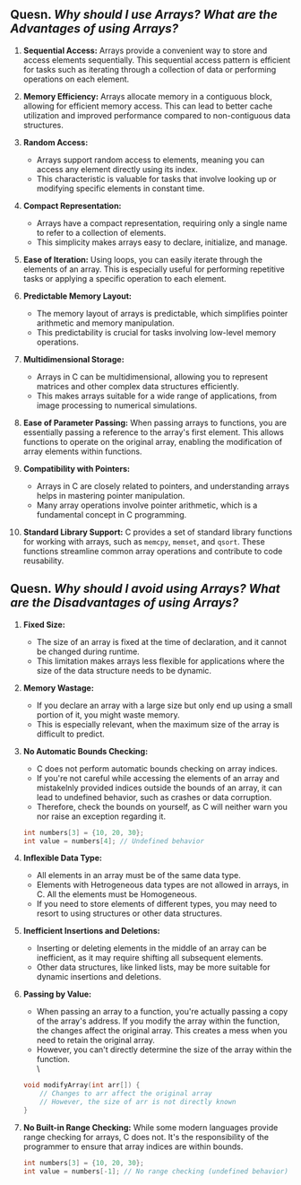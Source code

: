 ## Quesn. *Why should I use Arrays? What are the Advantages of using Arrays?*

1. **Sequential Access:** 
Arrays provide a convenient way to store and access elements sequentially. This sequential access pattern is efficient for tasks such as iterating through a collection of data or performing operations on each element.

2. **Memory Efficiency:** 
Arrays allocate memory in a contiguous block, allowing for efficient memory access. This can lead to better cache utilization and improved performance compared to non-contiguous data structures.

3. **Random Access:** 
    * Arrays support random access to elements, meaning you can access any element directly using its index. 
    * This characteristic is valuable for tasks that involve looking up or modifying specific elements in constant time.

4. **Compact Representation:** 
    * Arrays have a compact representation, requiring only a single name to refer to a collection of elements. 
    * This simplicity makes arrays easy to declare, initialize, and manage.

5. **Ease of Iteration:** 
Using loops, you can easily iterate through the elements of an array. This is especially useful for performing repetitive tasks or applying a specific operation to each element.

6. **Predictable Memory Layout:** 
    * The memory layout of arrays is predictable, which simplifies pointer arithmetic and memory manipulation. 
    * This predictability is crucial for tasks involving low-level memory operations.

7. **Multidimensional Storage:** 
    * Arrays in C can be multidimensional, allowing you to represent matrices and other complex data structures efficiently. 
    * This makes arrays suitable for a wide range of applications, from image processing to numerical simulations.

8. **Ease of Parameter Passing:** 
When passing arrays to functions, you are essentially passing a reference to the array's first element. This allows functions to operate on the original array, enabling the modification of array elements within functions.

9. **Compatibility with Pointers:** 
    * Arrays in C are closely related to pointers, and understanding arrays helps in mastering pointer manipulation. 
    * Many array operations involve pointer arithmetic, which is a fundamental concept in C programming.

10. **Standard Library Support:** C provides a set of standard library functions for working with arrays, such as `memcpy`, `memset`, and `qsort`. These functions streamline common array operations and contribute to code reusability.


## Quesn. *Why should I avoid using Arrays? What are the Disadvantages of using Arrays?*

1. **Fixed Size:** 
    * The size of an array is fixed at the time of declaration, and it cannot be changed during runtime. 
    * This limitation makes arrays less flexible for applications where the size of the data structure needs to be dynamic.

2. **Memory Wastage:** 
    * If you declare an array with a large size but only end up using a small portion of it, you might waste memory. 
    * This is especially relevant, when the maximum size of the array is difficult to predict.

3. **No Automatic Bounds Checking:** 
    * C does not perform automatic bounds checking on array indices. 
    * If you're not careful while accessing the elements of an array and mistakelnly provided indices outside the bounds of an array, it can lead to undefined behavior, such as crashes or data corruption.  
    * Therefore, check the bounds on yourself, as C will neither warn you nor raise an exception regarding it.

    ```c
    int numbers[3] = {10, 20, 30};
    int value = numbers[4]; // Undefined behavior
    ```

4. **Inflexible Data Type:** 
    * All elements in an array must be of the same data type. 
    * Elements with Hetrogeneous data types are not allowed in arrays, in C. All the elements must be Homogeneous.
    * If you need to store elements of different types, you may need to resort to using structures or other data structures.

5. **Inefficient Insertions and Deletions:** 
    * Inserting or deleting elements in the middle of an array can be inefficient, as it may require shifting all subsequent elements. 
    * Other data structures, like linked lists, may be more suitable for dynamic insertions and deletions.

6. **Passing by Value:** 
    * When passing an array to a function, you're actually passing a copy of the array's address. If you modify the array within the function, the changes affect the original array. This creates a mess when you need to retain the original array.
    * However, you can't directly determine the size of the array within the function.  
    \  

    ```c
    void modifyArray(int arr[]) {
        // Changes to arr affect the original array
        // However, the size of arr is not directly known
    }
    ```

7. **No Built-in Range Checking:** While some modern languages provide range checking for arrays, C does not. It's the responsibility of the programmer to ensure that array indices are within bounds.

    ```c
    int numbers[3] = {10, 20, 30};
    int value = numbers[-1]; // No range checking (undefined behavior)
    ```

